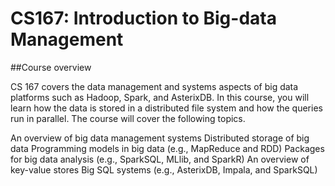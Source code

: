 # CS167: Introduction to Big-data Management

##Course overview

CS 167 covers the data management and systems aspects of big data platforms such as Hadoop, Spark, and AsterixDB. In this course, you will learn how the data is stored in a distributed file system and how the queries run in parallel. The course will cover the following topics.

An overview of big data management systems
Distributed storage of big data
Programming models in big data (e.g., MapReduce and RDD)
Packages for big data analysis (e.g., SparkSQL, MLlib, and SparkR)
An overview of key-value stores
Big SQL systems (e.g., AsterixDB, Impala, and SparkSQL)

